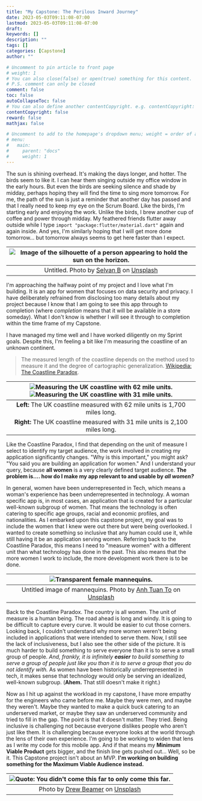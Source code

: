 ```yaml
---
title: "My Capstone: The Perilous Inward Journey"
date: 2023-05-03T09:11:08-07:00
lastmod: 2023-05-03T09:11:08-07:00
draft:
keywords: []
description: ""
tags: []
categories: [Capstone]
author: ""

# Uncomment to pin article to front page
# weight: 1
# You can also close(false) or open(true) something for this content.
# P.S. comment can only be closed
comment: false
toc: false
autoCollapseToc: false
# You can also define another contentCopyright. e.g. contentCopyright: "This is another copyright."
contentCopyright: false
reward: false
mathjax: false

# Uncomment to add to the homepage's dropdown menu; weight = order of article
# menu:
#   main:
#     parent: "docs"
#     weight: 1
---
```


The sun is shining overhead. It's making the days longer, and hotter. The birds seem to like it. I can hear them singing outside my office window in the early hours. But even the birds are seeking silence and shade by midday, perhaps hoping they will find the time to sing more tomorrow. For me, the path of the sun is just a reminder that another day has passed and that I really need to keep my eye on the Scrum Board. Like the birds, I'm starting early and enjoying the work. Unlike the birds, I brew another cup of coffee and power through midday. My feathered friends flutter away outside while I type `import "package:flutter/material.dart"` again and again inside. And yes, I'm similarly hoping that I will get more done tomorrow... but tomorrow always seems to get here faster than I expect.

| ![Image of the silhouette of a person appearing to hold the sun on the horizon.](/image/hold_the_sun.jpg?h=100) |
|:--:|
|Untitled. Photo by [Selvan B](https://unsplash.com/@selvan548?utm_source=unsplash&utm_medium=referral&utm_content=creditCopyText) on [Unsplash](https://unsplash.com/photos/4aX611TT1IU?utm_source=unsplash&utm_medium=referral&utm_content=creditCopyText)|

I'm approaching the halfway point of my project and I love what I'm building. It is an app for women that focuses on data security and privacy. I have deliberately refrained from disclosing too many details about my project because I know that I am going to see this app through to completion (where *completion* means that it will be available in a store someday). What I don't know is whether I will see it through to completion within the time frame of my Capstone.  

I have managed my time well and I have worked diligently on my Sprint goals. Despite this, I'm feeling a bit like I'm measuring the coastline of an unknown continent.
> The measured length of the coastline depends on the method used to measure it and the degree of cartographic generalization. [Wikipedia: The Coastline Paradox](https://en.wikipedia.org/wiki/Coastline_paradox).

| ![Measuring the UK coastline with 62 mile units.](/image/coastline_1.png) ![Measuring the UK coastline with 31 mile units.](/image/coastline_2.png) |
|:--:|
|**Left:** The UK coastline measured with 62 mile units is 1,700 miles long.| 
|**Right:** The UK coastline measured with 31 mile units is 2,100 miles long.|

Like the Coastline Paradox, I find that depending on the unit of measure I select to identify my target audience, the work involved in creating my application significantly changes. "Why is this important," you might ask? "You said you are building an application for women." And I understand your query, because **all women** is a very clearly defined target audience. **The problem is.... how do I make my app relevant to and usable by *all women?***

In general, women have been underrepresented in Tech, which means a woman's experience has been underrepresented in technology. A woman specific app is, in most cases, an application that is created for a particular well-known subgroup of women. That means the technology is often catering to specific age groups, racial and economic profiles, and nationalities. As I embarked upon this capstone project, my goal was to include the women that I knew were out there but were being overlooked. I wanted to create something so inclusive that any human could use it, while still having it be an application serving women. Referring back to the Coastline Paradox, this means I need to "measure women" with a different unit than what technology has done in the past. This also means that the more women I work to include, the more development work there is to be done.

| ![Transparent female mannequins.](/image/mannequins.jpg) |
|:--:|
|Untitled image of mannequins. Photo by [Anh Tuan To](https://unsplash.com/@tuan1561?utm_source=unsplash&utm_medium=referral&utm_content=creditCopyText) on [Unsplash](https://unsplash.com/photos/Q0dr-8F4WGY?utm_source=unsplash&utm_medium=referral&utm_content=creditCopyText)|

Back to the Coastline Paradox. The country is all women. The unit of measure is a human being. The road ahead is long and windy. It is going to be difficult to capture every curve. It would be easier to cut those corners. Looking back, I couldn't understand why more women weren't being included in applications that were intended to serve them. Now, I still see the lack of inclusiveness, but I also see the other side of the picture. It is much harder to build something to serve everyone than it is to serve a small group of people. *And, frankly, it is infinitely **easier** to build something to serve a group of people just like you than it is to serve a group that you do not identify with.* As women have been historically underrepresented in tech, it makes sense that technology would only be serving an idealized, well-known subgroup. (**Ahem.** That still doesn't make it right.)

Now as I hit up against the workload in my capstone, I have more empathy for the engineers who came before me. Maybe they were men, and maybe they weren't. Maybe they wanted to make a quick buck catering to an underserved market, or maybe they saw an underserved community and tried to fill in the gap. The point is that it doesn't matter. They tried. Being inclusive is challenging not because everyone dislikes people who aren't just like them. It is challenging because everyone looks at the world through the lens of their own experience. I'm going to be working to widen that lens as I write my code for this mobile app. And if that means my **Minimum Viable Product** gets bigger, and the finish line gets pushed out... Well, so be it.  This Capstone project isn't about an MVP. **I'm working on building something for the Maximum Viable Audience instead.**

 | ![Quote: You didn't come this far to only come this far.](/image/come_far_quote.jpg) |
 |:--:|
|Photo by [Drew Beamer](https://unsplash.com/@dbeamer_jpg?utm_source=unsplash&utm_medium=referral&utm_content=creditCopyText) on [Unsplash](https://unsplash.com/photos/Vc1pJfvoQvY?utm_source=unsplash&utm_medium=referral&utm_content=creditCopyText)| 

  